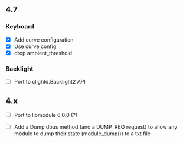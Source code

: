 ## 4.7

### Keyboard
- [x] Add curve configuration
- [x] Use curve config
- [x] drop ambient_threshold

### Backlight
- [ ] Port to clightd.Backlight2 API

## 4.x
- [ ] Port to libmodule 6.0.0 (?)
- [ ] Add a Dump dbus method (and a DUMP_REQ request) to allow any module to dump their state (module_dump()) to a txt file


